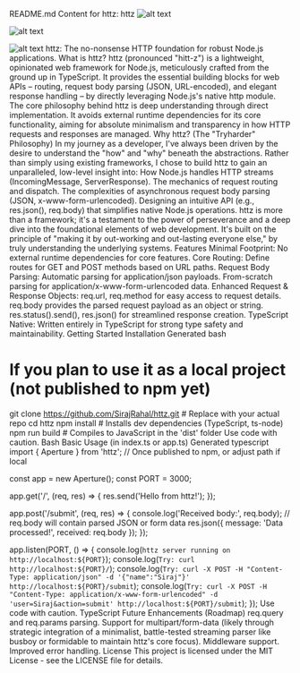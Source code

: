 README.md Content for httz:
httz
![alt text](https://img.shields.io/badge/Node.js-18%2B-green.svg?logo=node.js)

![alt text](https://img.shields.io/badge/TypeScript-Strict-blue.svg?logo=typescript)

![alt text](https://img.shields.io/badge/License-MIT-yellow.svg)
httz: The no-nonsense HTTP foundation for robust Node.js applications.
What is httz?
httz (pronounced "hitt-z") is a lightweight, opinionated web framework for Node.js, meticulously crafted from the ground up in TypeScript. It provides the essential building blocks for web APIs – routing, request body parsing (JSON, URL-encoded), and elegant response handling – by directly leveraging Node.js's native http module.
The core philosophy behind httz is deep understanding through direct implementation. It avoids external runtime dependencies for its core functionality, aiming for absolute minimalism and transparency in how HTTP requests and responses are managed.
Why httz? (The "Tryharder" Philosophy)
In my journey as a developer, I've always been driven by the desire to understand the "how" and "why" beneath the abstractions. Rather than simply using existing frameworks, I chose to build httz to gain an unparalleled, low-level insight into:
How Node.js handles HTTP streams (IncomingMessage, ServerResponse).
The mechanics of request routing and dispatch.
The complexities of asynchronous request body parsing (JSON, x-www-form-urlencoded).
Designing an intuitive API (e.g., res.json(), req.body) that simplifies native Node.js operations.
httz is more than a framework; it's a testament to the power of perseverance and a deep dive into the foundational elements of web development. It's built on the principle of "making it by out-working and out-lasting everyone else," by truly understanding the underlying systems.
Features
Minimal Footprint: No external runtime dependencies for core features.
Core Routing: Define routes for GET and POST methods based on URL paths.
Request Body Parsing:
Automatic parsing for application/json payloads.
From-scratch parsing for application/x-www-form-urlencoded data.
Enhanced Request & Response Objects:
req.url, req.method for easy access to request details.
req.body provides the parsed request payload as an object or string.
res.status().send(), res.json() for streamlined response creation.
TypeScript Native: Written entirely in TypeScript for strong type safety and maintainability.
Getting Started
Installation
Generated bash
# If you plan to use it as a local project (not published to npm yet)
git clone https://github.com/SirajRahal/httz.git # Replace with your actual repo
cd httz
npm install # Installs dev dependencies (TypeScript, ts-node)
npm run build # Compiles to JavaScript in the 'dist' folder
Use code with caution.
Bash
Basic Usage (in index.ts or app.ts)
Generated typescript
import { Aperture } from 'httz'; // Once published to npm, or adjust path if local

const app = new Aperture();
const PORT = 3000;

app.get('/', (req, res) => {
    res.send('Hello from httz!');
});

app.post('/submit', (req, res) => {
    console.log('Received body:', req.body); // req.body will contain parsed JSON or form data
    res.json({ message: 'Data processed!', received: req.body });
});

app.listen(PORT, () => {
    console.log(`httz server running on http://localhost:${PORT}`);
    console.log(`Try: curl http://localhost:${PORT}/`);
    console.log(`Try: curl -X POST -H "Content-Type: application/json" -d '{"name":"Siraj"}' http://localhost:${PORT}/submit`);
    console.log(`Try: curl -X POST -H "Content-Type: application/x-www-form-urlencoded" -d 'user=Siraj&action=submit' http://localhost:${PORT}/submit`);
});
Use code with caution.
TypeScript
Future Enhancements (Roadmap)
req.query and req.params parsing.
Support for multipart/form-data (likely through strategic integration of a minimalist, battle-tested streaming parser like busboy or formidable to maintain httz's core focus).
Middleware support.
Improved error handling.
License
This project is licensed under the MIT License - see the LICENSE file for details.
